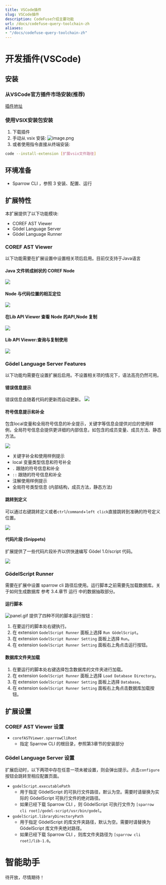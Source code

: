 ```yaml
---
title: VSCode插件
slug: VSCode插件
description: CodeFuse介绍主要功能
url: /docs/codefuse-query-toolchain-zh
aliases:
- "/docs/codefuse-query-toolchain-zh"
---
```



# 开发插件(VSCode)
## 安装
### 从VSCode官方插件市场安装(推荐)
[插件地址](https://marketplace.visualstudio.com/items?itemName=CodeFuse-Query.codefuse-query-extension)
### 使用VSIX安装包安装
1. 下载插件
2. 手动从 vsix 安装:
![image.png](/images/codefuse-query/toolchain01.png)
3. 或者使用指令直接从终端安装:
```bash
code --install-extension [扩展vsix文件路径]
```
## 环境准备

-  Sparrow CLI ，参照 3 安装、配置、运行
## 扩展特性
本扩展提供了以下功能模块:

-  COREF AST Viewer 
-  Gödel Language Server 
-  Gödel Language Runner 
### COREF AST Viewer
以下功能需要在扩展设置中设置相关项后启用。目前仅支持于Java语言
#### Java 文件转成树状的 COREF Node
![](/images/codefuse-query/toolchain02.gif)
#### Node 与代码位置的相互定位
![](/images/codefuse-query/toolchain03.gif)
#### 在Lib API Viewer 查看 Node 的API,Node 复制
![](/images/codefuse-query/toolchain04.gif)
#### Lib API Viewer:查询与复制使用
![](/images/codefuse-query/toolchain05.gif)
### Gödel Language Server Features
以下功能均需要在设置扩展后启用。不设置相关项的情况下，语法高亮仍然可用。
#### 错误信息提示
错误信息会随着代码的更新而自动更新。
![](/images/codefuse-query/toolchain06.gif)
#### 符号信息提示和补全
包含local变量和全局符号信息的补全提示，关键字等信息会提供对应的使用样例，全局符号信息会提供更详细的内部信息，如包含的成员变量、成员方法、静态方法。

![](/images/codefuse-query/toolchain07.gif)

-  关键字补全和使用样例提示 
-  local 变量类型信息和符号补全 
-  `.` 跟随的符号信息和补全 
-  `::` 跟随的符号信息和补全 
-  注解使用样例提示 
-  全局符号类型信息 (内部结构，成员方法，静态方法) 
#### 跳转到定义
可以通过右键跳转定义或者`ctrl`/`command`+`left click`直接跳转到准确的符号定义位置。

![](/images/codefuse-query/toolchain08.gif)
#### 代码片段 (Snippets)
扩展提供了一些代码片段补齐以供快速编写 Gödel 1.0/script 代码。

![](/images/codefuse-query/toolchain09.gif)
### GödelScript Runner
需要在扩展中设置 sparrow cli 路径后使用。运行脚本之前需要先加载数据库。关于如何生成数据库 参考 3.4.章节  运行 中的数据抽取部分。
#### 运行脚本
![panel.gif](/images/codefuse-query/toolchain10.gif)
提供了四种不同的脚本运行按钮：
1. 在要运行的脚本处右键执行。
2. 在 extension `GodelScript Runner` 面板上选择 `Run GödelScript`。
3. 在 extension `GodelScript Runner Setting` 面板上选择 `Run`。
4. 在 extension `GodelScript Runner Setting` 面板右上角点击运行按钮。
#### 数据库文件夹加载
1. 在要运行的脚本处右键选择包含数据库的文件夹进行加载。
2. 在 extension `GodelScript Runner` 面板上选择 `Load Database Directory`。
3. 在 extension `GodelScript Runner Setting` 面板上选择 `Database`。
4. 在 extension `GodelScript Runner Setting` 面板右上角点击数据库加载按钮。
## 扩展设置
### COREF AST Viewer 设置

-  `corefASTViewer.sparrowCliRoot` 
   - 指定 Sparrow CLI 的根目录，参照第3章节的安装部分
### Gödel Language Server 设置
扩展启动时，以下两项中存在任意一项未被设置，则会弹出提示。点击`configure`按钮会跳转至相应配置页面。

-  `godelScript.executablePath` 
   -  用于指定 GödelScript 的可执行文件路径，默认为空。需要时请替换为实际的 GödelScript 可执行文件的绝对路径。 
   -  如果已经下载 Sparrow CLI ，则 GödelScript 可执行文件为 `[sparrow cli root]/godel-script/usr/bin/godel`。 
-  `godelScript.libraryDirectoryPath` 
   -  用于指定 GödelScript 的库文件夹路径，默认为空。需要时请替换为 GödelScript 库文件夹绝对路径。 
   -  如果已经下载 Sparrow CLI ，则库文件夹路径为 `[sparrow cli root]/lib-1.0`。 

# 智能助手

待开放，尽情期待！
